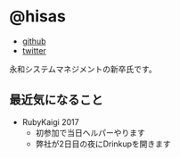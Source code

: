 # @hisas

* [github](https://github.com/hisas)
* [twitter](https://twitter.com/hisas_jp)

永和システムマネジメントの新卒氏です。

## 最近気になること

* RubyKaigi 2017
  * 初参加で当日ヘルパーやります
  * 弊社が2日目の夜にDrinkupを開きます
